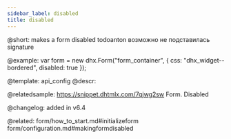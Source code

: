 ```yaml
---
sidebar_label: disabled
title: disabled
---          
```


@short: makes a form disabled
todoanton возможно не подставилась signature


@example: 
var form = new dhx.Form("form_container", {
	css: "dhx_widget--bordered",
	disabled: true
});


@template:	api_config
@descr: 


@relatedsample:
https://snippet.dhtmlx.com/7qjwg2sw	Form. Disabled

@changelog: added in v6.4

@related: form/how_to_start.md#initializeform
form/configuration.md#makingformdisabled